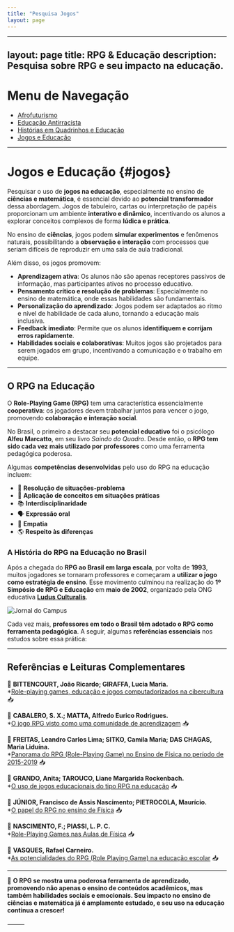 ```yaml
---
title: "Pesquisa Jogos"
layout: page
---
```



---
layout: page
title: RPG & Educação
description: Pesquisa sobre RPG e seu impacto na educação.
---

# Menu de Navegação

- [Afrofuturismo](/pages/pesquisa/pesquisa_afro.html)
- [Educação Antirracista](/pages/pesquisa/pesquisa_edu.html)
- [Histórias em Quadrinhos e Educação](/pages/pesquisa/pesquisa_hq.html)
- [Jogos e Educação](/pages/pesquisa/pesquisa_jogos.html)

---

# Jogos e Educação {#jogos}

Pesquisar o uso de **jogos na educação**, especialmente no ensino de **ciências e matemática**, é essencial devido ao **potencial transformador** dessa abordagem. Jogos de tabuleiro, cartas ou interpretação de papéis proporcionam um ambiente **interativo e dinâmico**, incentivando os alunos a explorar conceitos complexos de forma **lúdica e prática**.

No ensino de **ciências**, jogos podem **simular experimentos** e fenômenos naturais, possibilitando a **observação e interação** com processos que seriam difíceis de reproduzir em uma sala de aula tradicional.  

Além disso, os jogos promovem:
- **Aprendizagem ativa**: Os alunos não são apenas receptores passivos de informação, mas participantes ativos no processo educativo.
- **Pensamento crítico e resolução de problemas**: Especialmente no ensino de matemática, onde essas habilidades são fundamentais.
- **Personalização do aprendizado**: Jogos podem ser adaptados ao ritmo e nível de habilidade de cada aluno, tornando a educação mais inclusiva.
- **Feedback imediato**: Permite que os alunos **identifiquem e corrijam erros rapidamente**.
- **Habilidades sociais e colaborativas**: Muitos jogos são projetados para serem jogados em grupo, incentivando a comunicação e o trabalho em equipe.

---

## O RPG na Educação

O **Role-Playing Game (RPG)** tem uma característica essencialmente **cooperativa**: os jogadores devem trabalhar juntos para vencer o jogo, promovendo **colaboração e interação social**.  

No Brasil, o primeiro a destacar seu **potencial educativo** foi o psicólogo **Alfeu Marcatto**, em seu livro *Saindo do Quadro*. Desde então, o **RPG tem sido cada vez mais utilizado por professores** como uma ferramenta pedagógica poderosa.

Algumas **competências desenvolvidas** pelo uso do RPG na educação incluem:
- 🧩 **Resolução de situações-problema**
- 🔬 **Aplicação de conceitos em situações práticas**
- 📚 **Interdisciplinaridade**
- 🗣️ **Expressão oral**
- 🤝 **Empatia**
- 🌎 **Respeito às diferenças**

### A História do RPG na Educação no Brasil

Após a chegada do **RPG ao Brasil em larga escala**, por volta de **1993**, muitos jogadores se tornaram professores e começaram a **utilizar o jogo como estratégia de ensino**. Esse movimento culminou na realização do **1º Simpósio de RPG e Educação** em **maio de 2002**, organizado pela ONG educativa **[Ludus Culturalis](www.rpgeducacao.com.br)**.

![Jornal do Campus](https://itxesco.github.io/assets/figuras/rpg/einstein.jpg)

Cada vez mais, **professores em todo o Brasil têm adotado o RPG como ferramenta pedagógica**. A seguir, algumas **referências essenciais** nos estudos sobre essa prática:

---

## Referências e Leituras Complementares

📖 **BITTENCOURT, João Ricardo; GIRAFFA, Lucia Maria.**  
*[Role-playing games, educação e jogos computadorizados na cibercultura](https://d1wqtxts1xzle7.cloudfront.net/49291500/historiapaper03.pdf?1475417856=&response-content-disposition=inline%3B+filename%3DRole_Playing_Games_Educacao_e_Jogos_Comp.pdf&Expires=1607975730&Signature=CPwz~-sLxvf1hF41gTd0tpJQqQeX2CFYOo-H59GY05AGokUzXKZDjYJzc5nmgo9G1-UNGauCJxb-NmFzU1efebdgbXeGfcbivbHDLyMAlpboign4DO5roW-p2-mkQJKi5ClTA3D1fAVo3EU6cnT3bgUG2u6Nbo3KIUwtIKhKmcVa4u~9LBRlWVuG6zIZfqQjHWhc5jtoXbtY0HIHFYGZhMT3YeppBEH8Y7t6pqqH3Si5kXdsRw3Iag2h6828lH8u6FJzThXiXWlBXEv181spkmUC3Wv9B-ipPu0WZFqixFb1bVTTZQDPMt2wCmC4zIW~SyEpKw5CGTv98zL6kx9~4w__&Key-Pair-Id=APKAJLOHF5GGSLRBV4ZA) 📥  

📖 **CABALERO, S. X.; MATTA, Alfredo Eurico Rodrigues.**  
*[O jogo RPG visto como uma comunidade de aprendizagem](http://www.comunidadesvirtuais.pro.br/seminario2/trabalhos/suelixavier_alfredoeurico.pdf) 📥  

📖 **FREITAS, Leandro Carlos Lima; SITKO, Camila Maria; DAS CHAGAS, Maria Liduína.**  
*[Panorama do RPG (Role-Playing Game) no Ensino de Física no período de 2015-2019](http://periodicos.unespar.edu.br/index.php/ensinoepesquisa/article/view/3693) 📥  

📖 **GRANDO, Anita; TAROUCO, Liane Margarida Rockenbach.**  
*[O uso de jogos educacionais do tipo RPG na educação](https://www.seer.ufrgs.br/renote/article/viewFile/14403/8308) 📥  

📖 **JÚNIOR, Francisco de Assis Nascimento; PIETROCOLA, Maurício.**  
*[O papel do RPG no ensino de Física](https://sites.usp.br/nupic/wp-content/uploads/sites/293/2016/05/Francisco_de_Assis_Nascimento_Junior_O_PAPEL_DO_RPG.pdf) 📥  

📖 **NASCIMENTO, F.; PIASSI, L. P. C.**  
*[Role-Playing Games nas Aulas de Física](https://itxesco.github.io/assets/articles/Role-Playing_Games_nas_Aulas_de_Fsica.pdf) 📥  

📖 **VASQUES, Rafael Carneiro.**  
*[As potencialidades do RPG (Role Playing Game) na educação escolar](https://repositorio.unesp.br/handle/11449/90316) 📥  

---

🎲 **O RPG se mostra uma poderosa ferramenta de aprendizado, promovendo não apenas o ensino de conteúdos acadêmicos, mas também habilidades sociais e emocionais. Seu impacto no ensino de ciências e matemática já é amplamente estudado, e seu uso na educação continua a crescer!**



⸻
